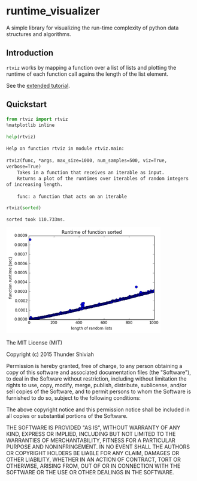 # runtime_visualizer

A simple library for visualizing the run-time complexity of python data structures and algorithms. 

## Introduction
`rtviz` works by mapping a function over a list of lists and plotting the runtime of each function call agains the length of the list element.

See the [extended tutorial](https://thundershiviah.github.io/runtime_visualizer/).

## Quickstart


```python
from rtviz import rtviz
%matplotlib inline
```


```python
help(rtviz)
```

    Help on function rtviz in module rtviz.main:
    
    rtviz(func, *args, max_size=1000, num_samples=500, viz=True, verbose=True)
        Takes in a function that receives an iterable as input.
        Returns a plot of the runtimes over iterables of random integers of increasing length.
        
        func: a function that acts on an iterable
    



```python
rtviz(sorted)
```

    sorted took 110.733ms.



![png](examples/result.png)

The MIT License (MIT)

Copyright (c) 2015 Thunder Shiviah

Permission is hereby granted, free of charge, to any person obtaining a copy
of this software and associated documentation files (the "Software"), to deal
in the Software without restriction, including without limitation the rights
to use, copy, modify, merge, publish, distribute, sublicense, and/or sell
copies of the Software, and to permit persons to whom the Software is
furnished to do so, subject to the following conditions:

The above copyright notice and this permission notice shall be included in all
copies or substantial portions of the Software.

THE SOFTWARE IS PROVIDED "AS IS", WITHOUT WARRANTY OF ANY KIND, EXPRESS OR
IMPLIED, INCLUDING BUT NOT LIMITED TO THE WARRANTIES OF MERCHANTABILITY,
FITNESS FOR A PARTICULAR PURPOSE AND NONINFRINGEMENT. IN NO EVENT SHALL THE
AUTHORS OR COPYRIGHT HOLDERS BE LIABLE FOR ANY CLAIM, DAMAGES OR OTHER
LIABILITY, WHETHER IN AN ACTION OF CONTRACT, TORT OR OTHERWISE, ARISING FROM,
OUT OF OR IN CONNECTION WITH THE SOFTWARE OR THE USE OR OTHER DEALINGS IN THE
SOFTWARE.

